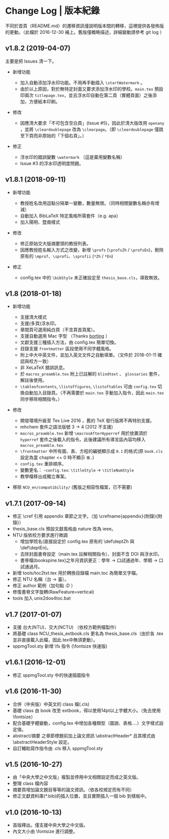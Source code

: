 # Change Log | 版本紀錄
不同於首頁（README.md）的遷移資訊僅說明版本間的轉移，這裡提供各發佈版的更動。（此檔於 2016-12-30 補上。舊版僅概略描述，詳細變動請參考 git log ）

<!-- ## branch (up-to-date) -->
## v1.8.2 (2019-04-07)
主要是把 Issues 清一下。

* 新增功能
  * 加入自動添加浮水印功能。不用再手動插入 `\startWatermark` 。
  * 由於以上原因，對於無特定封面又要求添加浮水印的學校。`main.tex` 預設印兩次 `titlepage.tex`，並且浮水印自動在第二頁（實體頁面）之後添加，方便紙本印刷。
   
* 修改
  * 因應清大要求「不可包含空白頁」(Issue #5)，因此於清大版改用 `openany` ，並將 `\cleardoublepage` 改為 `\clearpage`。（即 `\cleardoublepage` 僅跳至下頁而非原始的「下個右頁」。）

* 修正
  * 浮水印的錯誤變數 `\watermark` （這是棄用變數名稱）
  * Issue #3 的浮水印透明度問題。

## v1.8.1 (2018-09-11)
* 新增功能
  * 教授姓名改用逗點分隔單一變數，數量無限。（同時相關變數名稱亦有增減）
  * 自動加入 BibLaTeX 特定風格所需套件（e.g. apa）
  * 加入陽明、暨南樣式
  
* 修改
  * 修正原始交大版摘要頭的教授列表。
  * 因應教授姓名輸入方式之改變，新增 `\profs` (`\profsZh` / `\profsEn`)，刪除原有的 `\mprof`、`\sprofi`、`\sprofii` (`*Zh` / `*En`)

* 修正
  * config.tex 中的 `\bibStyle` 未正確設定至 `thesis_base.cls`，導致無效。

## v1.8 (2018-01-18)

* 新增功能
  * 支援清大樣式
  * 支援(多頁)浮水印。
  * 章間頁可選用純白頁（不含頁首頁尾）。
  * 支援自動選用 Mac 字型 （Thanks [borting](https://github.com/borting/nctu-thesis/) ）
  * 文獻支援三種插入方法，由 config.tex 簡單切換。
  * 目錄支援 `frontmatter` 區段使用不同字體風格。
  * 附上中大中英文件，並加入英文文件之自動填單。（文件於 2018-01-11 確認與校方一致）
  * 非 XeLaTeX 錯誤訊息。
  * 於 `macros_preamble.tex` 附上已註解的 `blindtext` 、 `glossaries` 套件，解註後使用。
  * `\tableofcontents`, `\listoffigures`, `\listoftables` 可由 `config.tex` 切換自動加入目錄頁。（不再需要於 `main.tex` 手動加入指令，因此 `main.tex` 同步移除相關指令。）

* 修改
  * 開發環境升級至 Tex Live 2016 ，舊的 TeX 發行版將不再特別支援。
  * mhchem 套件之語法版號 3 -> 4 (2012 不支援)
  * `macros_preamble.tex` 新增 `\macrosAfterHyperref` 用於放置須於 `hyperref` 套件之後載入的指令。此後建議所有導言區內容均移入 `macros_preamble.tex`
  * `\frontmatter` 中所有圖、表、方程的編號顯示成 `0.1` 的格式(原 `book.cls` 設定為當 chapter <= 0 時不顯示 `章.`)
  * `config.tex` 重排順序。
  * 變數更名：
    -`config.tex`: `\titleStyle` -> `\titleNumStyle`
  * 教學檔移出成獨立專案。

* 移除 `NCU_en/compatibility/` (舊版之相容性檔案，已不需要)

## v1.7.1 (2017-09-14)
<!-- sppmgTool.sty 新增  指令 -->
* 修正 \cref 引用 appendix 章節之文字。（加 \crefname{appendix}{附錄}{附錄}）
* thesis_base.cls 預設文獻風格由 nature 改為 ieee。
* NTU 版依校方要求進行微調
    * 增加學院名(直接設定於 config.tex 原有的 \def\deptZh 與 \def\deptEn)。
    * 去除封面書脊設定（main.tex 註解相關指令）、封面不含 DOI 與浮水印。
    * 書脊檔(bookspine.tex)之年月資訊更正：學年 -> 口試通過年、學期 -> 口試通過月。
* 新增 tools/toc2txt.tex 用於轉換目錄檔 main.toc 為簡單文字檔。
* 修正 NTU 名稱（台 -> 臺）。
* 修正 author 範例（加句點 :D ）
* 修復書脊文字旋轉(RawFeature=vertical)
* tools 加入 unix2dos4toc.bat


## v1.7 (2017-01-07)
* 支援 台大(NTU)、交大(NCTU) （依校方範例檔製作）
* 將基礎 class NCU_thesis_extbook.cls 更名為 thesis_base.cls（由於各 .tex 並非直接載入此檔，因此.tex中無須更動）。
* sppmgTool.sty 新增 \fs 指令 (\fontsize 快速版)


## v1.6.1 (2016-12-01)
* 修正 sppmgTool.sty 中的快速插圖指令


## v1.6 (2016-11-30)
* 合併（中央版）中英文的 class 檔(.cls)
* 基礎 class 由 book 改至 extbook，得以使用14pt以上字體大小。（免去使用\fontsize）
* 配合基礎字體變動，config.tex 中增加各種類型（圖說、表格....）文字樣式設定值。
* abstract/摘要 之章節標題前加上論文資訊 \abstractHeader* 且其樣式由\abstractHeaderStyle 設定。
* 自訂輔助寫作指令由 .cls 移入 sppmgTool.sty


## v1.5 (2016-10-27)
* 由「中央大學之中文版」複製並停用中文相關設定而成之英文版。
* 整理 class 檔內容
* 摘要頁增加論文題目等等的論文資訊。（依各校規定而有不同）
* 修正文獻資料庫(*.bib)的插入位置，並且實際插入一個 bib 到樣板中。


## v1.0 (2016-10-13)
* 首版釋出。僅支援中央大學之中文版。
* 內文大小由 \fontsize 進行調整。
